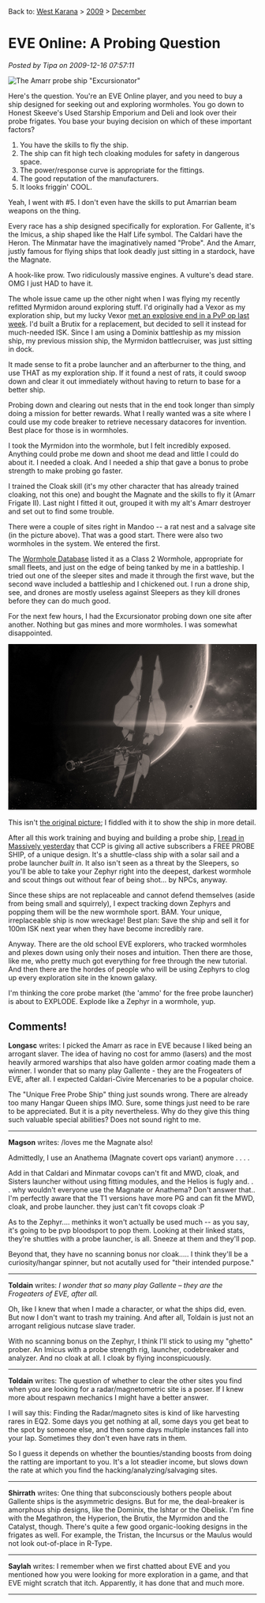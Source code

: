 Back to: [West Karana](/posts/westkarana.md) > [2009](/posts/2009/westkarana.md) > [December](./westkarana.md)
# EVE Online: A Probing Question

*Posted by Tipa on 2009-12-16 07:57:11*

![The Amarr probe ship "Excursionator"](../../../uploads/2009/12/ExeFile-2009-12-15-19-17-39-51.jpg "The Amarr probe ship \"Excursionator\"")

Here's the question. You're an EVE Online player, and you need to buy a ship designed for seeking out and exploring wormholes. You go down to Honest Skeeve's Used Starship Emporium and Deli and look over their probe frigates. You base your buying decision on which of these important factors?

1. You have the skills to fly the ship.
2. The ship can fit high tech cloaking modules for safety in dangerous space.
3. The power/response curve is appropriate for the fittings.
4. The good reputation of the manufacturers.
5. It looks friggin' COOL.

Yeah, I went with #5. I don't even have the skills to put Amarrian beam weapons on the thing.

Every race has a ship designed specifically for exploration. For Gallente, it's the Imicus, a ship shaped like the Half Life symbol. The Caldari have the Heron. The Minmatar have the imaginatively named "Probe". And the Amarr, justly famous for flying ships that look deadly just sitting in a stardock, have the Magnate.

A hook-like prow. Two ridiculously massive engines. A vulture's dead stare. OMG I just HAD to have it.

The whole issue came up the other night when I was flying my recently refitted Myrmidon around exploring stuff. I'd originally had a Vexor as my exploration ship, but my lucky Vexor [met an explosive end in a PvP op last week](http://toldaintalks.blogspot.com/2009/12/raven-incoming-red-tag.html). I'd built a Brutix for a replacement, but decided to sell it instead for much-needed ISK. Since I am using a Dominix battleship as my mission ship, my previous mission ship, the Myrmidon battlecruiser, was just sitting in dock.

It made sense to fit a probe launcher and an afterburner to the thing, and use THAT as my exploration ship. If it found a nest of rats, it could swoop down and clear it out immediately without having to return to base for a better ship.

Probing down and clearing out nests that in the end took longer than simply doing a mission for better rewards. What I really wanted was a site where I could use my code breaker to retrieve necessary datacores for invention. Best place for those is in wormholes.

I took the Myrmidon into the wormhole, but I felt incredibly exposed. Anything could probe me down and shoot me dead and little I could do about it. I needed a cloak. And I needed a ship that gave a bonus to probe strength to make probing go faster.

I trained the Cloak skill (it's my other character that has already trained cloaking, not this one) and bought the Magnate and the skills to fly it (Amarr Frigate II). Last night I fitted it out, grouped it with my alt's Amarr destroyer and set out to find some trouble.

There were a couple of sites right in Mandoo -- a rat nest and a salvage site (in the picture above). That was a good start. There were also two wormholes in the system. We entered the first.

The [Wormhole Database](http://www.ellatha.com/eve/WormholeSystemslist.asp) listed it as a Class 2 Wormhole, appropriate for small fleets, and just on the edge of being tanked by me in a battleship. I tried out one of the sleeper sites and made it through the first wave, but the second wave included a battleship and I chickened out. I run a drone ship, see, and drones are mostly useless against Sleepers as they kill drones before they can do much good.

For the next few hours, I had the Excursionator probing down one site after another. Nothing but gas mines and more wormholes. I was somewhat disappointed.

![The Zephyr (detail)](../../../uploads/2009/12/ExplorationShip_02_detail.jpg "The Zephyr (detail)")

This isn't [the original picture](http://www.eveonline.com/devblog.asp?a=blog&bid=722); I fiddled with it to show the ship in more detail.

After all this work training and buying and building a probe ship, [I read in Massively yesterday](http://www.massively.com/2009/12/15/eve-online-giving-players-free-holiday-gift-the-zephyr/) that CCP is giving all active subscribers a FREE PROBE SHIP, of a unique design. It's a shuttle-class ship with a solar sail and a probe launcher *built in*. It also isn't seen as a threat by the Sleepers, so you'll be able to take your Zephyr right into the deepest, darkest wormhole and scout things out without fear of being shot... by NPCs, anyway.

Since these ships are not replaceable and cannot defend themselves (aside from being small and squirrely), I expect tracking down Zephyrs and popping them will be the new wormhole sport. BAM. Your unique, irreplaceable ship is now wreckage! Best plan: Save the ship and sell it for 100m ISK next year when they have become incredibly rare.

Anyway. There are the old school EVE explorers, who tracked wormholes and plexes down using only their noses and intuition. Then there are those, like me, who pretty much got everything for free through the new tutorial. And then there are the hordes of people who will be using Zephyrs to clog up every exploration site in the known galaxy.

I'm thinking the core probe market (the 'ammo' for the free probe launcher) is about to EXPLODE. Explode like a Zephyr in a wormhole, yup.

## Comments!

**Longasc** writes: I picked the Amarr as race in EVE because I liked being an arrogant slaver. The idea of having no cost for ammo (lasers) and the most heavily armored warships that also have golden armor coating made them a winner. I wonder that so many play Gallente - they are the Frogeaters of EVE, after all. I expected Caldari-Civire Mercenaries to be a popular choice.

The "Unique Free Probe Ship" thing just sounds wrong. There are already too many Hangar Queen ships IMO. Sure, some things just need to be rare to be appreciated. But it is a pity nevertheless. Why do they give this thing such valuable special abilities? Does not sound right to me.

---

**Magson** writes: /loves me the Magnate also!

Admittedly, I use an Anathema (Magnate covert ops variant) anymore . . . .

Add in that Caldari and Minmatar covops can't fit and MWD, cloak, and Sisters launcher without using fitting modules, and the Helios is fugly and. . . why wouldn't everyone use the Magnate or Anathema? Don't answer that.. I'm perfectly aware that the T1 versions have more PG and can fit the MWD, cloak, and probe launcher. they just can't fit covops cloak :P

As to the Zephyr.... methinks it won't actually be used much -- as you say, it's going to be pvp bloodsport to pop them. Looking at their linked stats, they're shuttles with a probe launcher, is all. Sneeze at them and they'll pop.

Beyond that, they have no scanning bonus nor cloak..... I think they'll be a curiosity/hangar spinner, but not acutally used for "their intended purpose."

---

**Toldain** writes: *I wonder that so many play Gallente – they are the Frogeaters of EVE, after all.*

Oh, like I knew that when I made a character, or what the ships did, even. But now I don't want to trash my training. And after all, Toldain is just not an arrogant religious nutcase slave trader.

With no scanning bonus on the Zephyr, I think I'll stick to using my "ghetto" prober. An Imicus with a probe strength rig, launcher, codebreaker and analyzer. And no cloak at all. I cloak by flying inconspicuously.

---

**Toldain** writes: The question of whether to clear the other sites you find when you are looking for a radar/magnetometric site is a poser. If I knew more about respawn mechanics I might have a better answer. 

I will say this: Finding the Radar/magneto sites is kind of like harvesting rares in EQ2. Some days you get nothing at all, some days you get beat to the spot by someone else, and then some days multiple instances fall into your lap. Sometimes they don't even have rats in them. 

So I guess it depends on whether the bounties/standing boosts from doing the ratting are important to you. It's a lot steadier income, but slows down the rate at which you find the hacking/analyzing/salvaging sites.

---

**Shirrath** writes: One thing that subconsciously bothers people about Gallente ships is the asymmetric designs. But for me, the deal-breaker is amorphous ship designs, like the Dominix, the Ishtar or the Obelisk. I'm fine with the Megathron, the Hyperion, the Brutix, the Myrmidon and the Catalyst, though. There's quite a few good organic-looking designs in the frigates as well. For example, the Tristan, the Incursus or the Maulus would not look out-of-place in R-Type.

---

**Saylah** writes: I remember when we first chatted about EVE and you mentioned how you were looking for more exploration in a game, and that EVE might scratch that itch. Apparently, it has done that and much more.

---

